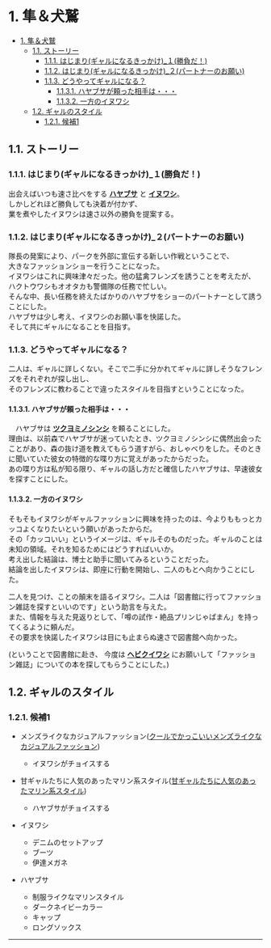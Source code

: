 # 1. 隼＆犬鷲

- [1. 隼＆犬鷲](#1-隼犬鷲)
  - [1.1. ストーリー](#11-ストーリー)
    - [1.1.1. はじまり(ギャルになるきっかけ)\_１(勝負だ！)](#111-はじまりギャルになるきっかけ_１勝負だ)
    - [1.1.2. はじまり(ギャルになるきっかけ)\_２(パートナーのお願い)](#112-はじまりギャルになるきっかけ_２パートナーのお願い)
    - [1.1.3. どうやってギャルになる？](#113-どうやってギャルになる)
      - [1.1.3.1. ハヤブサが頼った相手は・・・](#1131-ハヤブサが頼った相手は)
      - [1.1.3.2. 一方のイヌワシ](#1132-一方のイヌワシ)
  - [1.2. ギャルのスタイル](#12-ギャルのスタイル)
    - [1.2.1. 候補1](#121-候補1)

## 1.1. ストーリー

### 1.1.1. はじまり(ギャルになるきっかけ)_１(勝負だ！)

出会えばいつも速さ比べをする **[ハヤブサ][PF]** と **[イヌワシ][GE]**。  
しかしどれほど勝負しても決着が付かず、  
業を煮やしたイヌワシは速さ以外の勝負を提案する。

### 1.1.2. はじまり(ギャルになるきっかけ)_２(パートナーのお願い)

隊長の発案により、パークを外部に宣伝する新しい作戦ということで、  
大きなファッションショーを行うことになった。  
イヌワシはこれに興味津々だった。他の猛禽フレンズを誘うことを考えたが、  
ハクトウワシもオオタカも警備隊の任務で忙しい。  
そんな中、長い任務を終えたばかりのハヤブサをショーのパートナーとして誘うことにした。  
ハヤブサは少し考え、イヌワシのお願い事を快諾した。  
そして共にギャルになることを目指す。

### 1.1.3. どうやってギャルになる？

二人は、ギャルに詳しくない。そこで二手に分かれてギャルに詳しそうなフレンズをそれぞれが探し出し、  
そのフレンズに教わることで違ったスタイルを目指すということになった。

#### 1.1.3.1. ハヤブサが頼った相手は・・・

　ハヤブサは **[ツクヨミノシンシ][TYS]** を頼ることにした。  
理由は、以前森でハヤブサが迷っていたとき、ツクヨミノシンシに偶然出会ったことがあり、森の抜け道を教えてもらう道すがら、おしゃべりをした。そのときに聞いていた彼女の特徴的な喋り方に覚えがあったからだった。  
あの喋り方は私が知る限り、ギャルの話し方だと確信したハヤブサは、早速彼女を探すことにした。

#### 1.1.3.2. 一方のイヌワシ

そもそもイヌワシがギャルファッションに興味を持ったのは、今よりももっとカッコよくなりたいという願いがあったからだ。  
その「カッコいい」というイメージは、ギャルそのものだった。ギャルのことは未知の領域。それを知るためにはどうすればいいか。  
考え出した結論は、博士と助手に聞いてみるということだった。  
結論を出したイヌワシは、即座に行動を開始し、二人のもとへ向かうことにした。

二人を見つけ、ことの顛末を語るイヌワシ。二人は「図書館に行ってファッション雑誌を探すといいのです」という助言を与えた。  
また、情報を与えた見返りとして、「噂の試作・絶品プリンじゃぱまん」を持ってくるように頼んだ。  
その要求を快諾したイヌワシは目にも止まらぬ速さで図書館へ向かった。

(ということで図書館に赴き、 今度は **[ヘビクイワシ][SCB]** にお願いして「ファッション雑誌」についての本を探してもらうことにした。)

## 1.2. ギャルのスタイル

### 1.2.1. 候補1

- メンズライクなカジュアルファッション([クールでかっこいいメンズライクなカジュアルファッション][A])
  - イヌワシがチョイスする
- 甘ギャルたちに人気のあったマリン系スタイル([甘ギャルたちに人気のあったマリン系スタイル][B])
  - ハヤブサがチョイスする

- イヌワシ
  - デニムのセットアップ
  - ブーツ
  - 伊達メガネ
- ハヤブサ
  - 制服ライクなマリンスタイル
  - ダークネイビーカラー
  - キャップ
  - ロングソックス

---

[A]: https://galture.com/fashion/mens-like.html
[B]: https://galture.com/fashion/marine.html
[GE]:https://japari-library.com/wiki/Golden_Eagle/KF3
[PF]: https://japari-library.com/wiki/Peregrine_Falcon/KF3
[TYS]: https://japari-library.com/wiki/Tsukuyomi-No-Shinshi
[SCB]: https://japari-library.com/wiki/Secretarybird

